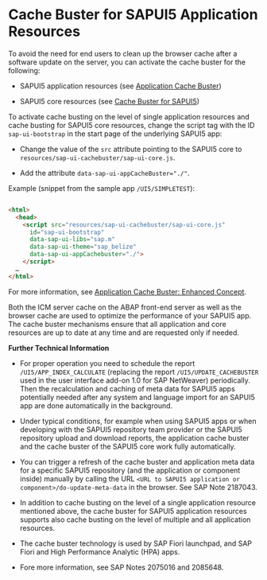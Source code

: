<!-- loio4cfe7eff3001447a9d4b0abeaba95166 -->

# Cache Buster for SAPUI5 Application Resources

To avoid the need for end users to clean up the browser cache after a software update on the server, you can activate the cache buster for the following:

-   SAPUI5 application resources \(see [Application Cache Buster](../04_Essentials/application-cache-buster-ff7aced.md)\)

-   SAPUI5 core resources \(see [Cache Buster for SAPUI5](../04_Essentials/cache-buster-for-sapui5-91f0809.md)\)


To activate cache busting on the level of single application resources and cache busting for SAPUI5 core resources, change the script tag with the ID `sap-ui-bootstrap` in the start page of the underlying SAPUI5 app:

-   Change the value of the `src` attribute pointing to the SAPUI5 core to `resources/sap-ui-cachebuster/sap-ui-core.js`.

-   Add the attribute `data-sap-ui-appCacheBuster="./"`.


Example \(snippet from the sample app `/UI5/SIMPLETEST`\):

```html

<html>
  <head>
    <script src="resources/sap-ui-cachebuster/sap-ui-core.js"
      id="sap-ui-bootstrap"
      data-sap-ui-libs="sap.m"
      data-sap-ui-theme="sap_belize"
      data-sap-ui-appCachebuster="./">
    </script>
  …
</html>
```

For more information, see [Application Cache Buster: Enhanced Concept](../04_Essentials/application-cache-buster-enhanced-concept-94e0c33.md).

Both the ICM server cache on the ABAP front-end server as well as the browser cache are used to optimize the performance of your SAPUI5 app. The cache buster mechanisms ensure that all application and core resources are up to date at any time and are requested only if needed.

**Further Technical Information**

-   For proper operation you need to schedule the report `/UI5/APP_INDEX_CALCULATE` \(replacing the report `/UI5/UPDATE_CACHEBUSTER` used in the user interface add-on 1.0 for SAP NetWeaver\) periodically. Then the recalculation and caching of meta data for SAPUI5 apps potentially needed after any system and language import for an SAPUI5 app are done automatically in the background.

-   Under typical conditions, for example when using SAPUI5 apps or when developing with the SAPUI5 repository team provider or the SAPUI5 repository upload and download reports, the application cache buster and the cache buster of the SAPUI5 core work fully automatically.

-   You can trigger a refresh of the cache buster and application meta data for a specific SAPUI5 repository \(and the application or component inside\) manually by calling the URL `<URL to SAPUI5 application or component>/do-update-meta-data` in the browser. See SAP Note 2187043.

-   In addition to cache busting on the level of a single application resource mentioned above, the cache buster for SAPUI5 application resources supports also cache busting on the level of multiple and all application resources.

-   The cache buster technology is used by SAP Fiori launchpad, and SAP Fiori and High Performance Analytic \(HPA\) apps.

-   Fore more information, see SAP Notes 2075016 and 2085648.

